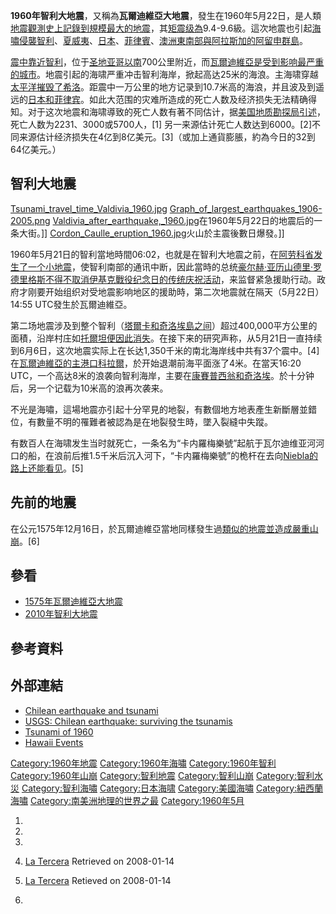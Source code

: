 **1960年智利大地震**，又稱為**瓦爾迪維亞大地震**，發生在1960年5月22日，是人類[地震觀測史上記錄到規模最大的地震](../Page/地震.md "wikilink")，其[矩震级為](../Page/矩震级.md "wikilink")9.4-9.6級。這次地震也引起[海嘯侵襲](../Page/海嘯.md "wikilink")[智利](../Page/智利.md "wikilink")、[夏威夷](../Page/夏威夷.md "wikilink")、[日本](../Page/日本.md "wikilink")、[菲律賓](../Page/菲律賓.md "wikilink")、[澳洲東南部與](../Page/澳洲.md "wikilink")[阿拉斯加的](../Page/阿拉斯加.md "wikilink")[阿留申群島](../Page/阿留申群島.md "wikilink")。

[震中靠近](../Page/震中.md "wikilink")[智利](../Page/智利.md "wikilink")，位于[圣地亚哥以南](../Page/聖地亞哥－德智利.md "wikilink")700公里附近，而[瓦爾迪維亞是受到影响最严重的城市](../Page/瓦爾迪維亞.md "wikilink")。地震引起的海啸严重冲击智利海岸，掀起高达25米的海浪。主海啸穿越[太平洋摧毁了](../Page/太平洋.md "wikilink")[希洛](../Page/希洛_\(夏威夷州\).md "wikilink")。距震中一万公里的地方记录到10.7米高的海浪，并且波及到遥远的[日本和](../Page/日本.md "wikilink")[菲律宾](../Page/菲律宾.md "wikilink")。如此大范围的灾难所造成的死亡人数及经济损失无法精确得知。对于这次地震和海啸導致的死亡人数有著不同估计，据[美国地质勘探局引述](../Page/美国地质勘探局.md "wikilink")，死亡人数为2231、3000或5700人，\[1\]
另一来源估计死亡人数达到6000。\[2\]不同来源估计经济损失在4亿到8亿美元。\[3\]（或加上通貨膨脹，約為今日的32到64亿美元。）

## 智利大地震

[Tsunami_travel_time_Valdivia_1960.jpg](https://zh.wikipedia.org/wiki/File:Tsunami_travel_time_Valdivia_1960.jpg "fig:Tsunami_travel_time_Valdivia_1960.jpg")
[Graph_of_largest_earthquakes_1906-2005.png](https://zh.wikipedia.org/wiki/File:Graph_of_largest_earthquakes_1906-2005.png "fig:Graph_of_largest_earthquakes_1906-2005.png")
[Valdivia_after_earthquake,_1960.jpg](https://zh.wikipedia.org/wiki/File:Valdivia_after_earthquake,_1960.jpg "fig:Valdivia_after_earthquake,_1960.jpg")在1960年5月22日的地震后的一条大街。\]\]
[Cordon_Caulle_eruption_1960.jpg](https://zh.wikipedia.org/wiki/File:Cordon_Caulle_eruption_1960.jpg "fig:Cordon_Caulle_eruption_1960.jpg")火山於主震後數日爆發。\]\]

1960年5月21日的智利當地時間06:02，也就是在智利大地震之前，在[阿劳科省发生了一个小地震](../Page/阿劳科省.md "wikilink")，使智利南部的通讯中断，因此當時的总统[豪尔赫·亚历山德里·罗德里格斯不得不取消](../Page/豪尔赫·亚历山德里·罗德里格斯.md "wikilink")[伊基克戰役纪念日的传统庆祝活动](../Page/伊基克戰役.md "wikilink")，来监督紧急援助行动。政府才刚要开始组织对受地震影响地区的援助時，第二次地震就在隔天（5月22日）14:55
UTC發生於瓦爾迪維亞。

第二场地震涉及到整个智利（[塔爾卡和](../Page/塔爾卡.md "wikilink")[奇洛埃島之间](../Page/奇洛埃島.md "wikilink")）超过400,000平方公里的面積，沿岸村庄如[托爾坦便因此消失](../Page/托爾坦.md "wikilink")。在接下来的研究声称，从5月21日一直持续到6月6日，这次地震实际上在长达1,350千米的南北海岸线中共有37个震中。\[4\]
在[瓦爾迪維亞的主港口](../Page/瓦爾迪維亞.md "wikilink")[科拉爾](../Page/科拉爾_\(智利\).md "wikilink")，於开始退潮前海平面涨了4米。在當天16:20
UTC，一个高达8米的浪袭向智利海岸，主要在[康賽普西翁和奇洛埃](../Page/康賽普西翁.md "wikilink")。於十分钟后，另一个记载为10米高的浪再次袭来。

不光是海嘯，這場地震亦引起十分罕見的地裂，有數個地方地表產生新斷層並錯位，有數量不明的罹難者被認為是在地裂發生時，墜入裂縫中失蹤。

有数百人在海啸发生当时就死亡，一条名为“卡内羅梅樂號”起航于瓦尔迪维亚河河口的船，在浪前后推1.5千米后沉入河下，“卡内羅梅樂號”的桅杆在去向[Niebla的路上还能看见](../Page/Niebla,_Chile.md "wikilink")。\[5\]

## 先前的地震

在公元1575年12月16日，於瓦爾迪維亞當地同樣發生過[類似的地震並造成嚴重山崩](../Page/1575年瓦爾迪維亞大地震.md "wikilink")。\[6\]

## 參看

  - [1575年瓦爾迪維亞大地震](../Page/1575年瓦爾迪維亞大地震.md "wikilink")
  - [2010年智利大地震](../Page/2010年智利大地震.md "wikilink")

## 參考資料

## 外部連結

  - [Chilean earthquake and
    tsunami](http://www.geophys.washington.edu/tsunami/general/historic/chilean60.html)
  - [USGS: Chilean earthquake: surviving the
    tsunamis](http://pubs.usgs.gov/circ/c1187/)
  - [Tsunami of 1960](http://www.drgeorgepc.com/Tsunami1960.html)
  - [Hawaii
    Events](https://web.archive.org/web/20060202184322/http://www.pdc.org/iweb/tsunami_history.jsp)

[Category:1960年地震](https://zh.wikipedia.org/wiki/Category:1960年地震 "wikilink")
[Category:1960年海嘯](https://zh.wikipedia.org/wiki/Category:1960年海嘯 "wikilink")
[Category:1960年智利](https://zh.wikipedia.org/wiki/Category:1960年智利 "wikilink")
[Category:1960年山崩](https://zh.wikipedia.org/wiki/Category:1960年山崩 "wikilink")
[Category:智利地震](https://zh.wikipedia.org/wiki/Category:智利地震 "wikilink")
[Category:智利山崩](https://zh.wikipedia.org/wiki/Category:智利山崩 "wikilink")
[Category:智利水災](https://zh.wikipedia.org/wiki/Category:智利水災 "wikilink")
[Category:智利海嘯](https://zh.wikipedia.org/wiki/Category:智利海嘯 "wikilink")
[Category:日本海啸](https://zh.wikipedia.org/wiki/Category:日本海啸 "wikilink")
[Category:美國海嘯](https://zh.wikipedia.org/wiki/Category:美國海嘯 "wikilink")
[Category:紐西蘭海嘯](https://zh.wikipedia.org/wiki/Category:紐西蘭海嘯 "wikilink")
[Category:南美洲地理的世界之最](https://zh.wikipedia.org/wiki/Category:南美洲地理的世界之最 "wikilink")
[Category:1960年5月](https://zh.wikipedia.org/wiki/Category:1960年5月 "wikilink")

1.

2.

3.
4.  [La
    Tercera](http://www.tercera.cl/medio/articulo/0,0,3255_5666_106009196,00.html)
     Retrieved on 2008-01-14

5.  [La
    Tercera](http://www.tercera.cl/medio/articulo/0,0,3255_5666_106009196,00.html)
     Retieved on 2008-01-14

6.